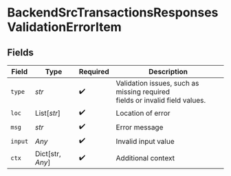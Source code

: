 # BackendSrcTransactionsResponsesValidationErrorItem


## Fields

| Field                                                                                           | Type                                                                                            | Required                                                                                        | Description                                                                                     |
| ----------------------------------------------------------------------------------------------- | ----------------------------------------------------------------------------------------------- | ----------------------------------------------------------------------------------------------- | ----------------------------------------------------------------------------------------------- |
| `type`                                                                                          | *str*                                                                                           | :heavy_check_mark:                                                                              | Validation issues, such as missing required<br/>                    fields or invalid field values. |
| `loc`                                                                                           | List[*str*]                                                                                     | :heavy_check_mark:                                                                              | Location of error                                                                               |
| `msg`                                                                                           | *str*                                                                                           | :heavy_check_mark:                                                                              | Error message                                                                                   |
| `input`                                                                                         | *Any*                                                                                           | :heavy_check_mark:                                                                              | Invalid input value                                                                             |
| `ctx`                                                                                           | Dict[str, *Any*]                                                                                | :heavy_check_mark:                                                                              | Additional context                                                                              |